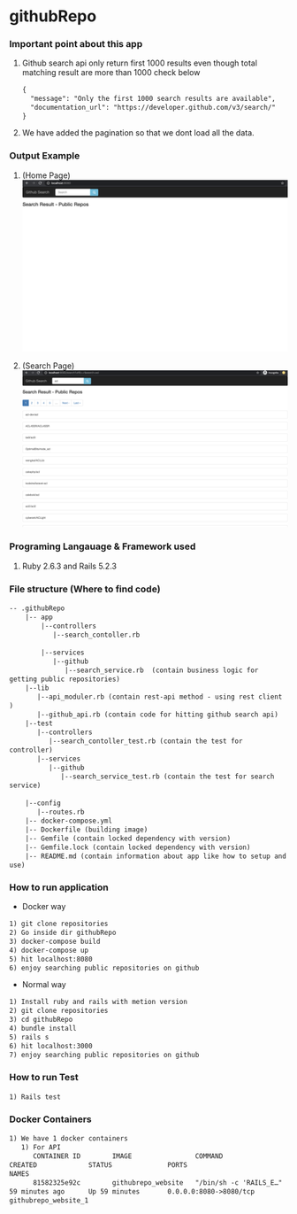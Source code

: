 # githubRepo

### Important point about this app

1) Github search api only return first 1000 results even though total matching result are more than 1000 check below
	```
	{
	  "message": "Only the first 1000 search results are available",
	  "documentation_url": "https://developer.github.com/v3/search/"
	}
	```

2) We have added the pagination so that we dont load all the data.


### Output Example

1) (Home Page)
  ![Home  Page](images/home.png)

2) (Search Page)
  ![Search Page with pagination](images/search.png)

### Programing Langauage & Framework used

1) Ruby 2.6.3 and Rails 5.2.3

### File structure (Where to find code)
```
-- .githubRepo
    |-- app
        |--controllers
           |--search_contoller.rb 
      
        |--services
           |--github
              |--search_service.rb  (contain business logic for getting public repositories)
    |--lib
       |--api_moduler.rb (contain rest-api method - using rest client )
       |--github_api.rb (contain code for hitting github search api)
    |--test
       |--controllers
          |--search_contoller_test.rb (contain the test for controller)
       |--services
          |--github
             |--search_service_test.rb (contain the test for search service)

    |--config
       |--routes.rb
    |-- docker-compose.yml
    |-- Dockerfile (building image)
    |-- Gemfile (contain locked dependency with version)
    |-- Gemfile.lock (contain locked dependency with version)
    |-- README.md (contain information about app like how to setup and use)

```
### How to run application
* Docker way
```
1) git clone repositories
2) Go inside dir githubRepo
3) docker-compose build
4) docker-compose up
5) hit localhost:8080
6) enjoy searching public repositories on github

```

* Normal way
```
1) Install ruby and rails with metion version
2) git clone repositories
3) cd githubRepo
4) bundle install
5) rails s
6) hit localhost:3000
7) enjoy searching public repositories on github
```
### How to run Test
```
1) Rails test
```
### Docker Containers
```
1) We have 1 docker containers
   1) For API
      CONTAINER ID        IMAGE                COMMAND                  CREATED             STATUS              PORTS                               NAMES
      81582325e92c        githubrepo_website   "/bin/sh -c 'RAILS_E…"   59 minutes ago      Up 59 minutes       0.0.0.0:8080->8080/tcp              githubrepo_website_1

```
